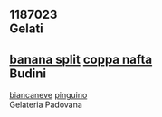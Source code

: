 1187023  
Gelati
----------  
[banana split](./Gelati/banana_split.md)
[coppa nafta](./Gelati/coppa_nafta.md)  
Budini
----------  
[biancaneve](./Budini/biancaneve)
[pinguino](./Budini/pinguino)  
Gelateria Padovana
